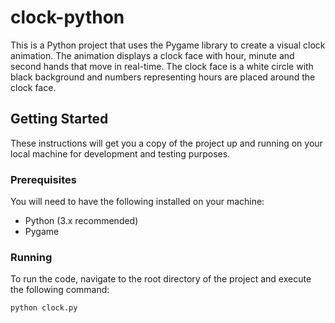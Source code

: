 # clock-python

This is a Python project that uses the Pygame library to create a visual clock animation. The animation displays a clock face with hour, minute and second hands that move in real-time. The clock face is a white circle with black background and numbers representing hours are placed around the clock face. 

## Getting Started

These instructions will get you a copy of the project up and running on your local machine for development and testing purposes.

### Prerequisites

You will need to have the following installed on your machine:

- Python (3.x recommended)
- Pygame

### Running 

To run the code, navigate to the root directory of the project and execute the following command:
```
python clock.py
```

